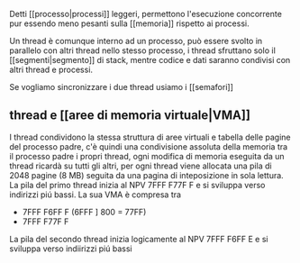 Detti [[processo|processi]] leggeri, permettono l'esecuzione concorrente pur essendo meno pesanti sulla [[memoria]] rispetto ai processi.

Un thread è comunque interno ad un processo, può essere svolto in parallelo con altri thread nello stesso processo, i thread sfruttano solo il [[segmenti|segmento]] di stack, mentre codice e dati saranno condivisi con altri thread e processi.

Se vogliamo sincronizzare i due thread usiamo i [[semafori]]

## thread e [[aree di memoria virtuale|VMA]]
I thread condividono la stessa struttura di aree virtuali e tabella delle pagine del processo padre, c'è quindi una condivisione assoluta della memoria tra il processo padre i propri thread, ogni modifica di memoria eseguita da un thread ricardà su tutti gli altri, per ogni thread viene allocata una pila di 2048 pagine (8 MB) seguita da una pagina di inteposizione in sola lettura.
La pila del primo thread inizia al NPV 7FFF F77F F e si sviluppa verso indirizzi piú bassi. La sua VMA è compresa tra
- 7FFF F6FF F (6FFF ] 800 = 77FF)
- 7FFF F77F F

La pila del secondo thread inizia logicamente al NPV 7FFF F6FF E e si sviluppa verso indiirizzi piú bassi
